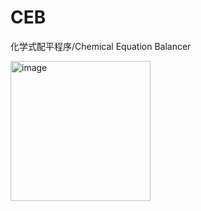 # CEB
化学式配平程序/Chemical Equation Balancer

<img width="224" alt="image" src="https://github.com/YURLAK/CEB/assets/77920708/19d9385b-de08-44b4-adc7-5bbf73bfb720">
